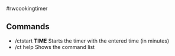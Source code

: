 #rwcookingtimer
## Commands
- /ctstart **TIME** Starts the timer with the entered time (in minutes)
- /ct help Shows the command list

